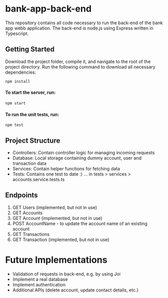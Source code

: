 # bank-app-back-end

This repository contains all code necessary to run the back-end of the bank app webb application. The back-end is node.js using Express written in Typescript. 
## Getting Started
Download the project folder, compile it, and navigate to the root of the project directory. Run the following command to download all necessary dependencies:
```
npm install 
```

#### To start the server, run:
```
npm start
```
#### To run the unit tests, run:
```
npm test
```

## Project Structure

* Controllers: Contain controller logic for managing incoming requests
* Database: Local storage containing dummy account, user and transaction data
* Services: Contain helper functions for fetching data
* Tests: Contains one test to date :) ... in tests > services > accounts.service.tests.ts

## Endpoints

1. GET Users (implemented, but not in use)
2. GET Accounts 
3. GET Account (implemented, but not in use)
4. POST AccountName - to update the account name of an existing account 
5. GET Transactions
6. GET Transaction (implemented, but not in use)

# Future Implementations

* Validation of requests in back-end, e.g. by using Joi
* Implement a real database
* Implement authentication
* Additional APIs (delete account, update contact details, etc.)
